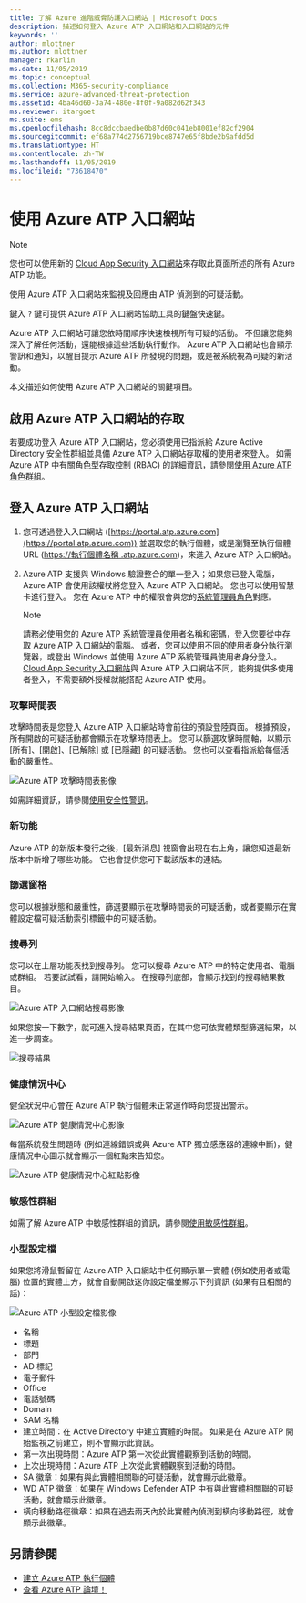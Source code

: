```yaml
---
title: 了解 Azure 進階威脅防護入口網站 | Microsoft Docs
description: 描述如何登入 Azure ATP 入口網站和入口網站的元件
keywords: ''
author: mlottner
ms.author: mlottner
manager: rkarlin
ms.date: 11/05/2019
ms.topic: conceptual
ms.collection: M365-security-compliance
ms.service: azure-advanced-threat-protection
ms.assetid: 4ba46d60-3a74-480e-8f0f-9a082d62f343
ms.reviewer: itargoet
ms.suite: ems
ms.openlocfilehash: 8cc8dccbaedbe0b87d60c041eb8001ef82cf2904
ms.sourcegitcommit: ef68a774d2756719bce8747e65f8bde2b9afdd5d
ms.translationtype: HT
ms.contentlocale: zh-TW
ms.lasthandoff: 11/05/2019
ms.locfileid: "73618470"
---
```

# <a name="working-with-the-azure-atp-portal"></a>使用 Azure ATP 入口網站

> [!NOTE]
> 您也可以使用新的 [Cloud App Security 入口網站](https://portal.cloudappsecurity.com)來存取此頁面所述的所有 Azure ATP 功能。

使用 Azure ATP 入口網站來監視及回應由 ATP 偵測到的可疑活動。

鍵入 `?` 鍵可提供 Azure ATP 入口網站協助工具的鍵盤快速鍵。 

Azure ATP 入口網站可讓您依時間順序快速檢視所有可疑的活動。 不但讓您能夠深入了解任何活動，還能根據這些活動執行動作。 Azure ATP 入口網站也會顯示警訊和通知，以醒目提示 Azure ATP 所發現的問題，或是被系統視為可疑的新活動。

本文描述如何使用 Azure ATP 入口網站的關鍵項目。


## <a name="enabling-access-to-the-azure-atp-portal"></a>啟用 Azure ATP 入口網站的存取
若要成功登入 Azure ATP 入口網站，您必須使用已指派給 Azure Active Directory 安全性群組並具備 Azure ATP 入口網站存取權的使用者來登入。 如需 Azure ATP 中有關角色型存取控制 (RBAC) 的詳細資訊，請參閱[使用 Azure ATP 角色群組](atp-role-groups.md)。

## <a name="logging-into-the-azure-atp-portal"></a>登入 Azure ATP 入口網站

1. 您可透過登入入口網站 ([https://portal.atp.azure.com](https://portal.atp.azure.com)) 並選取您的執行個體，或是瀏覽至執行個體 URL ([https://執行個體名稱  .atp.azure.com](https://*instancename*.atp.azure.com))，來進入 Azure ATP 入口網站。


2. Azure ATP 支援與 Windows 驗證整合的單一登入；如果您已登入電腦，Azure ATP 會使用該權杖將您登入 Azure ATP 入口網站。 您也可以使用智慧卡進行登入。 您在 Azure ATP 中的權限會與您的[系統管理員角色](atp-role-groups.md)對應。

   > [!NOTE]
   > 請務必使用您的 Azure ATP 系統管理員使用者名稱和密碼，登入您要從中存取 Azure ATP 入口網站的電腦。 或者，您可以使用不同的使用者身分執行瀏覽器，或登出 Windows 並使用 Azure ATP 系統管理員使用者身分登入。 [Cloud App Security 入口網站](https://portal.cloudappsecurity.com)與 Azure ATP 入口網站不同，能夠提供多使用者登入，不需要額外授權就能搭配 Azure ATP 使用。  


### <a name="attack-time-line"></a>攻擊時間表

攻擊時間表是您登入 Azure ATP 入口網站時會前往的預設登陸頁面。 根據預設，所有開啟的可疑活動都會顯示在攻擊時間表上。 您可以篩選攻擊時間軸，以顯示 [所有]、[開啟]、[已解除] 或 [已隱藏] 的可疑活動。 您也可以查看指派給每個活動的嚴重性。

![Azure ATP 攻擊時間表影像](media/atp-sa-timeline.png)

如需詳細資訊，請參閱[使用安全性警訊](working-with-suspicious-activities.md)。

### <a name="whats-new"></a>新功能

Azure ATP 的新版本發行之後，[最新消息]  視窗會出現在右上角，讓您知道最新版本中新增了哪些功能。 它也會提供您可下載該版本的連結。

### <a name="filtering-panel"></a>篩選窗格

您可以根據狀態和嚴重性，篩選要顯示在攻擊時間表的可疑活動，或者要顯示在實體設定檔可疑活動索引標籤中的可疑活動。

### 搜尋列 <a name="search-bar"></a>

您可以在上層功能表找到搜尋列。 您可以搜尋 Azure ATP 中的特定使用者、電腦或群組。 若要試試看，請開始輸入。 在搜尋列底部，會顯示找到的搜尋結果數目。 

![Azure ATP 入口網站搜尋影像](media/atp-workspace-portal-search.png)

如果您按一下數字，就可進入搜尋結果頁面，在其中您可依實體類型篩選結果，以進一步調查。

![搜尋結果](media/search-results.png)

### <a name="health-center"></a>健康情況中心

健全狀況中心會在 Azure ATP 執行個體未正常運作時向您提出警示。

![Azure ATP 健康情況中心影像](media/atp-health-issue.png)

每當系統發生問題時 (例如連線錯誤或與 Azure ATP 獨立感應器的連線中斷)，健康情況中心圖示就會顯示一個紅點來告知您。 

![Azure ATP 健康情況中心紅點影像](media/atp-health-bar.png)

### <a name="sensitive-groups"></a>敏感性群組

如需了解 Azure ATP 中敏感性群組的資訊，請參閱[使用敏感性群組](sensitive-accounts.md)。

### <a name="mini-profile"></a>小型設定檔

如果您將滑鼠暫留在 Azure ATP 入口網站中任何顯示單一實體 (例如使用者或電腦) 位置的實體上方，就會自動開啟迷你設定檔並顯示下列資訊 (如果有且相關的話)︰

![Azure ATP 小型設定檔影像](media/atp-mini-profile.png)

- 名稱
- 標題
- 部門
- AD 標記
- 電子郵件
- Office
- 電話號碼
- Domain
- SAM 名稱
- 建立時間：在 Active Directory 中建立實體的時間。 如果是在 Azure ATP 開始監視之前建立，則不會顯示此資訊。
- 第一次出現時間：Azure ATP 第一次從此實體觀察到活動的時間。
- 上次出現時間：Azure ATP 上次從此實體觀察到活動的時間。
- SA 徽章：如果有與此實體相關聯的可疑活動，就會顯示此徽章。
- WD ATP 徽章：如果在 Windows Defender ATP 中有與此實體相關聯的可疑活動，就會顯示此徽章。
- 橫向移動路徑徽章：如果在過去兩天內於此實體內偵測到橫向移動路徑，就會顯示此徽章。


## <a name="see-also"></a>另請參閱

- [建立 Azure ATP 執行個體](install-atp-step1.md)
- [查看 Azure ATP 論壇！](https://aka.ms/azureatpcommunity)
